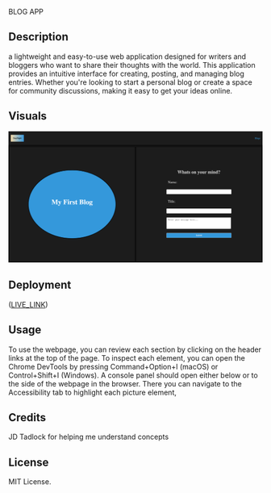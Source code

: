 BLOG APP

## Description

a lightweight and easy-to-use web application designed for writers and bloggers who want to share their thoughts with the world. This application provides an intuitive interface for creating, posting, and managing blog entries. Whether you're looking to start a personal blog or create a space for community discussions, making it easy to get your ideas online.

## Visuals

<img src="./Assets/images/blogimg.png" >



## Deployment

([LIVE_LINK](https://vgalante2.github.io/Personal-Blog/))

## Usage

To use the webpage, you can review each section by clicking on the header links at the top of the page. To inspect each element, you can open the Chrome DevTools by pressing Command+Option+I (macOS) or Control+Shift+I (Windows). A console panel should open either below or to the side of the webpage in the browser. There you can navigate to the Accessibility tab to highlight each picture element,

## Credits

JD Tadlock for helping me understand concepts

## License

MIT License.
